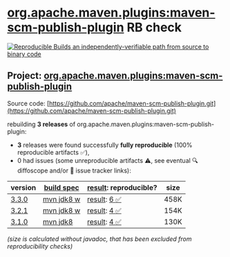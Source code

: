 [org.apache.maven.plugins:maven-scm-publish-plugin](https://central.sonatype.com/artifact/org.apache.maven.plugins/maven-scm-publish-plugin/versions) RB check
=======

[![Reproducible Builds](https://reproducible-builds.org/images/logos/rb.svg) an independently-verifiable path from source to binary code](https://reproducible-builds.org/)

## Project: [org.apache.maven.plugins:maven-scm-publish-plugin](https://central.sonatype.com/artifact/org.apache.maven.plugins/maven-scm-publish-plugin/versions)

Source code: [https://github.com/apache/maven-scm-publish-plugin.git](https://github.com/apache/maven-scm-publish-plugin.git)

rebuilding **3 releases** of org.apache.maven.plugins:maven-scm-publish-plugin:
- **3** releases were found successfully **fully reproducible** (100% reproducible artifacts :white_check_mark:),
- 0 had issues (some unreproducible artifacts :warning:, see eventual :mag: diffoscope and/or :memo: issue tracker links):

| version | [build spec](/BUILDSPEC.md) | [result](https://reproducible-builds.org/docs/jvm/): reproducible? | size |
| -- | --------- | ------ | -- |
| [3.3.0](https://central.sonatype.com/artifact/org.apache.maven.plugins/maven-scm-publish-plugin/3.3.0/pom) | [mvn jdk8 w](maven-scm-publish-plugin-3.3.0.buildspec) | [result](maven-scm-publish-plugin-3.3.0.buildinfo): [6 :white_check_mark: ](maven-scm-publish-plugin-3.3.0.buildcompare) | 458K |
| [3.2.1](https://central.sonatype.com/artifact/org.apache.maven.plugins/maven-scm-publish-plugin/3.2.1/pom) | [mvn jdk8 w](maven-scm-publish-plugin-3.2.1.buildspec) | [result](maven-scm-publish-plugin-3.2.1.buildinfo): [4 :white_check_mark: ](maven-scm-publish-plugin-3.2.1.buildcompare) | 154K |
| [3.1.0](https://central.sonatype.com/artifact/org.apache.maven.plugins/maven-scm-publish-plugin/3.1.0/pom) | [mvn jdk8](maven-scm-publish-plugin-3.1.0.buildspec) | [result](maven-scm-publish-plugin-3.1.0.buildinfo): [4 :white_check_mark: ](maven-scm-publish-plugin-3.1.0.buildcompare) | 130K |

<i>(size is calculated without javadoc, that has been excluded from reproducibility checks)</i>
